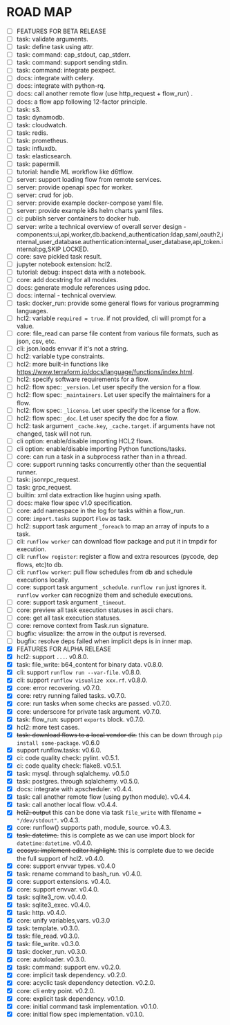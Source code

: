# ROAD MAP

- [ ] FEATURES FOR BETA RELEASE
- [ ] task: validate arguments.
- [ ] task: define task using attr.
- [ ] task: command: cap_stdout, cap_stderr.
- [ ] task: command: support sending stdin.
- [ ] task: command: integrate pexpect.
- [ ] docs: integrate with celery.
- [ ] docs: integrate with python-rq.
- [ ] docs: call another remote flow (use http_request + flow_run) .
- [ ] docs: a flow app following 12-factor principle.
- [ ] task: s3.
- [ ] task: dynamodb.
- [ ] task: cloudwatch.
- [ ] task: redis.
- [ ] task: prometheus.
- [ ] task: influxdb.
- [ ] task: elasticsearch.
- [ ] task: papermill.
- [ ] tutorial: handle ML workflow like d6tflow.
- [ ] server: support loading flow from remote services.
- [ ] server: provide openapi spec for worker.
- [ ] server: crud for job.
- [ ] server: provide example docker-compose yaml file.
- [ ] server: provide example k8s helm charts yaml files.
- [ ] ci: publish server containers to docker hub.
- [ ] server: write a technical overview of overall server design - components:ui,api,worker,db.backend_authentication:ldap,saml,oauth2,internal_user_database.authentication:internal_user_database,api_token.internal:pg,SKIP LOCKED.
- [ ] core: save pickled task result.
- [ ] jupyter notebook extension: hcl2.
- [ ] tutorial: debug: inspect data with a notebook.
- [ ] core: add docstring for all modules.
- [ ] docs: generate module references using pdoc.
- [ ] docs: internal - technical overview.
- [ ] task: docker_run: provide some general flows for various programming languages.
- [ ] hcl2: variable `required = true`. if not provided, cli will prompt for a value.
- [ ] core: file_read can parse file content from various file formats, such as json, csv, etc.
- [ ] cli: json.loads envvar if it's not a string.
- [ ] hcl2: variable type constraints.
- [ ] hcl2: more built-in functions like https://www.terraform.io/docs/language/functions/index.html.
- [ ] hcl2: specify software requirements for a flow.
- [ ] hcl2: flow spec: `_version`. Let user specify the version for a flow.
- [ ] hcl2: flow spec: `_maintainers`. Let user specify the maintainers for a flow.
- [ ] hcl2: flow spec: `_license`. Let user specify the license for a flow.
- [ ] hcl2: flow spec: `_doc`. Let user specify the doc for a flow.
- [ ] hcl2: task argument `_cache.key`, `_cache.target`. if arguments have not changed, task will not run.
- [ ] cli option: enable/disable importing HCL2 flows.
- [ ] cli option: enable/disable importing Python functions/tasks.
- [ ] core: can run a task in a subprocess rather than in a thread.
- [ ] core: support running tasks concurrently other than the sequential runner.
- [ ] task: jsonrpc_request.
- [ ] task: grpc_request.
- [ ] builtin: xml data extraction like huginn using xpath.
- [ ] docs: make flow spec v1.0 specification.
- [ ] core: add namespace in the log for tasks within a flow_run.
- [ ] core: `import.tasks` support `Flow` as task.
- [ ] hcl2: support task argument `_foreach` to map an array of inputs to a task.
- [ ] cli: `runflow worker` can download flow package and put it in tmpdir for execution.
- [ ] cli: `runflow register`: register a flow and extra resources (pycode, dep flows, etc)to db.
- [ ] cli: `runflow worker`: pull flow schedules from db and schedule executions locally.
- [ ] core: support task argument `_schedule`. `runflow run` just ignores it. `runflow worker` can recognize them and schedule executions.
- [ ] core: support task argument `_timeout`.
- [ ] core: preview all task execution statuses in ascii chars.
- [ ] core: get all task execution statuses.
- [ ] core: remove context from Task.run signature.
- [ ] bugfix: visualize: the arrow in the output is reversed.
- [ ] bugfix: resolve deps failed when implicit deps is in inner map.
- [x] FEATURES FOR ALPHA RELEASE
- [x] hcl2: support `...`. v0.8.0.
- [x] task: file_write: b64_content for binary data. v0.8.0.
- [x] cli: support `runflow run --var-file`. v0.8.0.
- [x] cli: support `runflow visualize xxx.rf`. v0.8.0.
- [x] core: error recovering. v0.7.0.
- [x] core: retry running failed tasks. v0.7.0.
- [x] core: run tasks when some checks are passed. v0.7.0.
- [x] core: underscore for private task argument. v0.7.0.
- [x] task: flow_run: support `exports` block. v0.7.0.
- [x] hcl2: more test cases.
- [x] ~~task: download flows to a local vendor dir.~~ this can be down through `pip install some-package`. v0.6.0
- [x] support runflow.tasks: v0.6.0.
- [x] ci: code quality check: pylint. v0.5.1.
- [x] ci: code quality check: flake8. v0.5.1.
- [x] task: mysql. through sqlalchemy. v0.5.0
- [x] task: postgres. through sqlalchemy. v0.5.0.
- [x] docs: integrate with apscheduler. v0.4.4.
- [x] task: call another remote flow (using python module). v0.4.4.
- [x] task: call another local flow. v0.4.4.
- [x] ~~hcl2: output~~ this can be done via task `file_write` with filename = `"/dev/stdout"`. v0.4.3.
- [x] core: runflow() supports path, module, source. v0.4.3.
- [x] ~~task: datetime.~~ this is complete as we can use import block for `datetime:datetime`. v0.4.0.
- [x] ~~ecosys: implement editor highlight.~~ this is complete due to we decide the full support of hcl2. v0.4.0.
- [x] core: support envvar types. v0.4.0
- [x] task: rename command to bash_run. v0.4.0.
- [x] core: support extensions. v0.4.0.
- [x] core: support envvar. v0.4.0.
- [x] task: sqlite3_row. v0.4.0.
- [x] task: sqlite3_exec. v0.4.0.
- [x] task: http. v0.4.0.
- [x] core: unify variables,vars. v0.3.0
- [x] task: template. v0.3.0.
- [x] task: file_read. v0.3.0.
- [x] task: file_write. v0.3.0.
- [x] task: docker_run. v0.3.0.
- [x] core: autoloader. v0.3.0.
- [x] task: command: support env. v0.2.0.
- [x] core: implicit task dependency. v0.2.0.
- [x] core: acyclic task dependency detection. v0.2.0.
- [x] core: cli entry point. v0.2.0.
- [x] core: explicit task dependency. v0.1.0.
- [x] core: initial command task implementation. v0.1.0.
- [x] core: initial flow spec implementation. v0.1.0.
